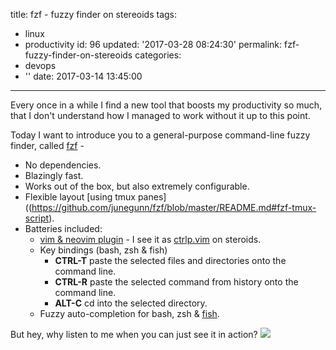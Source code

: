 title: fzf - fuzzy finder on stereoids
tags:
  - linux
  - productivity
id: 96
updated: '2017-03-28 08:24:30'
permalink: fzf-fuzzy-finder-on-stereoids
categories:
  - devops
  - ''
date: 2017-03-14 13:45:00
---

Every once in a while I find a new tool that boosts my productivity so much, that I don't understand how I managed to work without it up to this point.

Today I want to introduce you to a general-purpose command-line fuzzy finder, called [fzf](https://github.com/junegunn/fzf) -

- No dependencies.
- Blazingly fast.
- Works out of the box, but also extremely configurable.
- Flexible layout [using tmux panes]((https://github.com/junegunn/fzf/blob/master/README.md#fzf-tmux-script).
- Batteries included:
    - [vim & neovim plugin](https://github.com/junegunn/fzf.vim) - I see it as [ctrlp.vim](https://github.com/kien/ctrlp.vim) on steroids.
    - Key bindings (bash, zsh & fish)
       - **CTRL-T** paste the selected files and directories onto the command line.
       - **CTRL-R** paste the selected command from history onto the command line.
       - **ALT-C** cd into the selected directory.
    - Fuzzy auto-completion for bash, zsh & [fish](https://github.com/fisherman/fzf).

But hey, why listen to me when you can just see it in action?
![](https://raw.github.com/junegunn/i/master/fzf.gif)